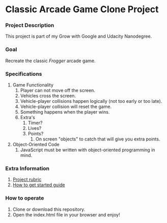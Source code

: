 Classic Arcade Game Clone Project
======
### Project Description
This project is part of my Grow with Google and Udacity Nanodegree.

### Goal
Recreate the classic *Frogger* arcade game.

### Specifications
1. Game Functionality
    1. Player can not move off the screen.
    2. Vehicles cross the screen.
    3. Vehicle-player collisions happen logically (not too early or too late).
    4. Vehicle-player collision will reset the game.
    5. Something happens when the player wins.
    6. Extra's
        1. Timer?
        2. Lives?
        3. Points?
            1. On screen "objects" to catch that will give you extra points.
2. Object-Oriented Code
    1. JavaScript must be written with object-oriented programming in mind.

### Extra Information
1. [Project rubric](https://review.udacity.com/?_ga=1.242571394.1230547285.1451946706#!/rubrics/15/view)
2. [How to get started guide](https://docs.google.com/document/d/1v01aScPjSWCCWQLIpFqvg3-vXLH2e8_SZQKC8jNO0Dc/pub?embedded=true)

### How to operate
1. Clone or download this repository.
2. Open the index.html file in your browser and enjoy!